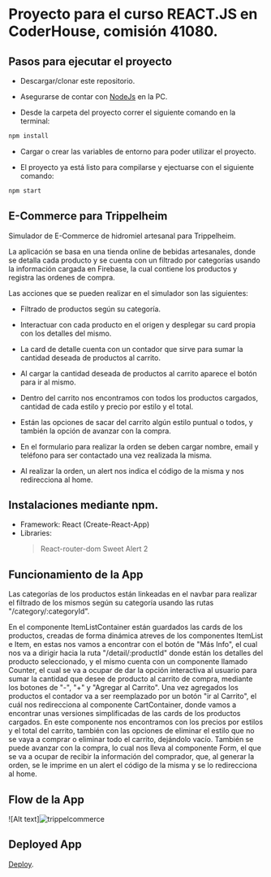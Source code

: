 # Proyecto para el curso REACT.JS en CoderHouse, comisión 41080.

## Pasos para ejecutar el proyecto

- Descargar/clonar este repositorio.

- Asegurarse de contar con [NodeJs](https://nodejs.org/en/) en la PC.

- Desde la carpeta del proyecto correr el siguiente comando en la terminal:

```sh
npm install
```
- Cargar o crear las variables de entorno para poder utilizar el proyecto.

- El proyecto ya está listo para compilarse y ejectuarse con el siguiente comando:

```sh
npm start
```

## E-Commerce para Trippelheim

Simulador de E-Commerce de hidromiel artesanal para Trippelheim.

La aplicación se basa en una tienda online de bebidas artesanales, donde se detalla cada producto y se cuenta con un filtrado por categorías usando la información cargada en Firebase, la cual contiene los productos y registra las ordenes de compra.

Las acciones que se pueden realizar en el simulador son las siguientes:

- Filtrado de productos según su categoría.  

- Interactuar con cada producto en el origen y desplegar su card propia con los detalles del mismo. 

- La card de detalle cuenta con un contador que sirve para sumar la cantidad deseada de productos al carrito.

- Al cargar la cantidad deseada de productos al carrito aparece el botón para ir al mismo.

- Dentro del carrito nos encontramos con todos los productos cargados, cantidad de cada estilo y precio por estilo y el total.

- Están las opciones de sacar del carrito algún estilo puntual o todos, y también la opción de avanzar con la compra.

- En el formulario para realizar la orden se deben cargar nombre, email y teléfono para ser contactado una vez realizada la misma.

- Al realizar la orden, un alert nos indica el código de la misma y nos redirecciona al home.

## Instalaciones mediante npm.

- Framework: React (Create-React-App)
- Libraries:
  > React-router-dom
  > Sweet Alert 2

## Funcionamiento de la App

Las categorías de los productos están linkeadas en el navbar para realizar el filtrado de los mismos según su categoría usando las rutas "/category/:categoryId". 

En el componente ItemListContainer están guardados las cards de los productos, creadas de forma dinámica atreves de los componentes ItemList e Item, en estas nos vamos a encontrar con el botón de "Más Info", el cual nos va a dirigir hacia la ruta "/detail/:productId" donde están los detalles del producto seleccionado, y el mismo cuenta con un componente llamado Counter, el cual se va a ocupar de dar la opción interactiva al usuario para sumar la cantidad que desee de producto al carrito de compra, mediante los botones de "-", "+" y "Agregar al Carrito". Una vez agregados los productos el contador va a ser reemplazado por un botón "ir al Carrito", el cuál nos redirecciona al componente CartContainer, donde vamos a encontrar unas versiones simplificadas de las cards de los productos cargados. En este componente nos encontramos con los precios por estilos y el total del carrito, también con las opciones de eliminar el estilo que no se vaya a comprar o eliminar todo el carrito, dejándolo vacío. También se puede avanzar con la compra, lo cual nos lleva al componente Form, el que se va a ocupar de recibir la información del comprador, que, al generar la orden, se le imprime en un alert el código de la misma y se lo redirecciona al home.

## Flow de la App 

![Alt text]![trippelcommerce](https://user-images.githubusercontent.com/102038194/188495989-64962dc8-c492-43de-9586-cea501f3ddf7.gif)

## Deployed App

[Deploy](https://tienda-zacutti.vercel.app).
